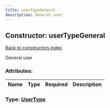 ```yaml
---
title: userTypeGeneral
description: General user
---
```

## Constructor: userTypeGeneral  
[Back to constructors index](index.md)



General user

### Attributes:

| Name     |    Type       | Required | Description |
|----------|---------------|----------|-------------|



### Type: [UserType](../types/UserType.md)


